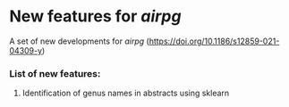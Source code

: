 New features for *airpg*
=======================

A set of new developments for *airpg* (https://doi.org/10.1186/s12859-021-04309-y)

### List of new features:
1. Identification of genus names in abstracts using sklearn
